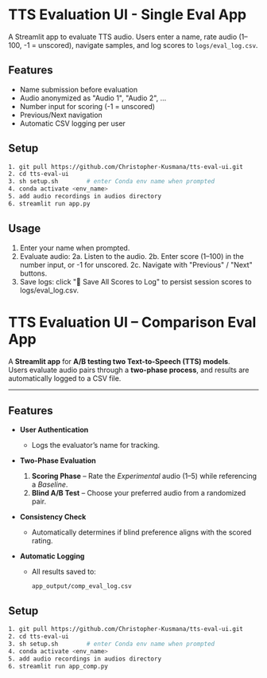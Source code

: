 # TTS Evaluation UI - Single Eval App

A Streamlit app to evaluate TTS audio. Users enter a name, rate audio (1–100, -1 = unscored), navigate samples, and log scores to `logs/eval_log.csv`.

## Features
- Name submission before evaluation  
- Audio anonymized as "Audio 1", "Audio 2", …  
- Number input for scoring (-1 = unscored)  
- Previous/Next navigation  
- Automatic CSV logging per user  

## Setup
```bash
1. git pull https://github.com/Christopher-Kusmana/tts-eval-ui.git
2. cd tts-eval-ui
3. sh setup.sh        # enter Conda env name when prompted
4. conda activate <env_name>
5. add audio recordings in audios directory  
6. streamlit run app.py
```

## Usage


1. Enter your name when prompted.
2. Evaluate audio:
  2a. Listen to the audio.
  2b. Enter score (1–100) in the number input, or -1 for unscored.
  2c. Navigate with "Previous" / "Next" buttons.
3. Save logs: click "💾 Save All Scores to Log" to persist session scores to logs/eval_log.csv.

# TTS Evaluation UI – Comparison Eval App

A **Streamlit app** for **A/B testing two Text-to-Speech (TTS) models**.  
Users evaluate audio pairs through a **two-phase process**, and results are automatically logged to a CSV file.

---

## Features

- **User Authentication**  
  - Logs the evaluator’s name for tracking.

- **Two-Phase Evaluation**
  1. **Scoring Phase** – Rate the *Experimental* audio (1–5) while referencing a *Baseline*.  
  2. **Blind A/B Test** – Choose your preferred audio from a randomized pair.  

- **Consistency Check**  
  - Automatically determines if blind preference aligns with the scored rating.  

- **Automatic Logging**  
  - All results saved to:  
    ```
    app_output/comp_eval_log.csv
    ```
## Setup
```bash
1. git pull https://github.com/Christopher-Kusmana/tts-eval-ui.git
2. cd tts-eval-ui
3. sh setup.sh        # enter Conda env name when prompted
4. conda activate <env_name>
5. add audio recordings in audios directory  
6. streamlit run app_comp.py
```